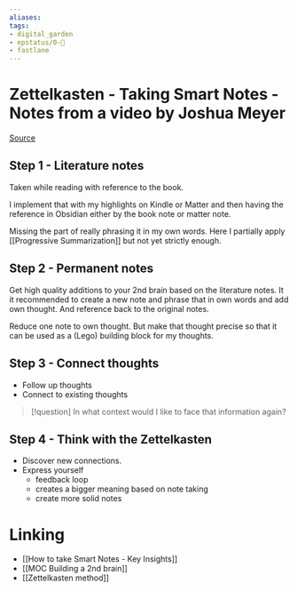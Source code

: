 ```yaml
---
aliases: 
tags: 
- digital_garden
- epstatus/0-🌰
- fastlane
---
```

# Zettelkasten - Taking Smart Notes - Notes from a video by Joshua Meyer
[Source](https://www.youtube.com/watch?v=avb6b0nL3NQ)
## Step 1 - Literature notes
Taken while reading with reference to the book.

I implement that with my highlights on Kindle or Matter and then having the reference in Obsidian either by the book note or matter note.

Missing the part of really phrasing it in my own words. Here I partially apply [[Progressive Summarization]] but not yet strictly enough.

## Step 2 - Permanent notes
Get high quality additions to your 2nd brain based on the literature notes. It it recommended to create a new note and phrase that in own words and add own thought. And reference back to the original notes.

Reduce one note to own thought. But make that thought precise so that it can be used as a (Lego) building block for my thoughts.

## Step 3 - Connect thoughts
+ Follow up thoughts
+ Connect to existing thoughts

> [!question]
> In what context would I like to face that information again?

## Step 4 - Think with the Zettelkasten
+ Discover new connections.
+ Express yourself 
	+ feedback loop
	+ creates a bigger meaning based on note taking
	+ create more solid notes


# Linking
+ [[How to take Smart Notes - Key Insights]]
+ [[MOC Building a 2nd brain]]
+ [[Zettelkasten method]]


